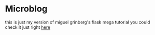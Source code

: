 # Microblog
this is just my version of miguel grinberg's flask mega tutorial 
you could check it just right [here](https://blog.miguelgrinberg.com/post/the-flask-mega-tutorial-part-i-hello-world)
